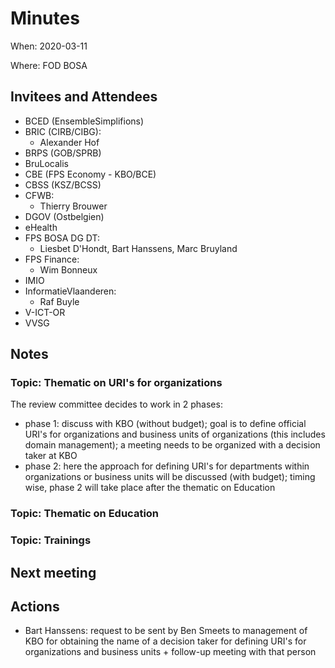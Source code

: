 # Minutes
When: 2020-03-11

Where: FOD BOSA

## Invitees and Attendees
- BCED (EnsembleSimplifions)
- BRIC (CIRB/CIBG):                    
  - Alexander Hof
- BRPS (GOB/SPRB)
- BruLocalis
- CBE (FPS Economy - KBO/BCE)
- CBSS (KSZ/BCSS)
- CFWB: 
  - Thierry Brouwer
- DGOV (Ostbelgien)
- eHealth
- FPS BOSA DG DT:                      
  - Liesbet D'Hondt, Bart Hanssens, Marc Bruyland
- FPS Finance:                         
  - Wim Bonneux
- IMIO
- InformatieVlaanderen:                
  - Raf Buyle
- V-ICT-OR
- VVSG

## Notes

### Topic: Thematic on URI's for organizations
The review committee decides to work in 2 phases:
- phase 1: discuss with KBO (without budget); goal is to define official URI's for organizations and business units of organizations (this includes domain management); a meeting needs to be organized with a decision taker at KBO
- phase 2: here the approach for defining URI's for departments within organizations or business units will be discussed (with budget); timing wise, phase 2 will take place after the thematic on Education

### Topic: Thematic on Education

### Topic: Trainings


## Next meeting

## Actions
- Bart Hanssens: request to be sent by Ben Smeets to management of KBO for obtaining the name of a decision taker for defining URI's for organizations and business units + follow-up meeting with that person  
